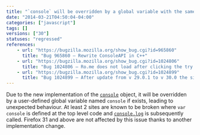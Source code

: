 ```yaml
---
title: "`console` will be overridden by a global variable with the same name"
date: "2014-03-21T04:50:04-04:00"
categories: ["javascript"]
tags: []
versions: ["30"]
statuses: "regressed"
references:
    - url: "https://bugzilla.mozilla.org/show_bug.cgi?id=965860"
      title: "Bug 965860 – Rewrite ConsoleAPI in C++"
    - url: "https://bugzilla.mozilla.org/show_bug.cgi?id=1024806"
      title: "Bug 1024806 – Ro.me does not load after clicking the try anyway warning. Worked in ff29."
    - url: "https://bugzilla.mozilla.org/show_bug.cgi?id=1024899"
      title: "Bug 1024899 – After update from v 29.0.1 to v 30.0 the site: https://home.cgm-life.de/fb363286-e393-4a31-84c1-9c60e07c6cef cannot be reached (responsive design - twitter bootstrap - Angular JS)"
---
```

Due to the new implementation of the [`console`](https://developer.mozilla.org/docs/Web/API/console) object, it will be overridden by a user-defined global variable named `console` if exists, leading to unexpected behaviour. At least 2 sites are known to be broken where `var console` is defined at the top level code and [`console.log`](https://developer.mozilla.org/docs/Web/API/console.log) is subsequently called. Firefox 31 and above are not affected by this issue thanks to another implementation change.
